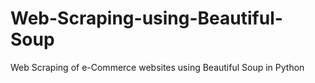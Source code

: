 # Web-Scraping-using-Beautiful-Soup
Web Scraping of e-Commerce websites using Beautiful Soup in Python
